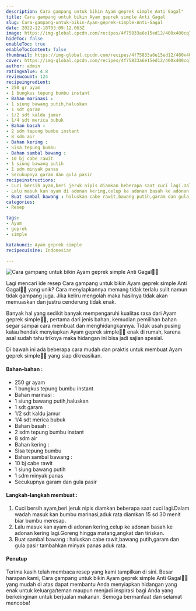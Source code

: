 ```yaml
---
description: Cara gampang untuk bikin Ayam geprek simple Anti Gagal"
title: Cara gampang untuk bikin Ayam geprek simple Anti Gagal
slug: Cara-gampang-untuk-bikin-Ayam-geprek-simple-Anti-Gagal
date: 2022-12-18T03:09:12.063Z
image: https://img-global.cpcdn.com/recipes/4f75833a6e15ed12/400x400cq70/photo.jpg
hideToc: false
enableToc: true
enableTocContent: false
thumbnail: https://img-global.cpcdn.com/recipes/4f75833a6e15ed12/400x400cq70/photo.jpg
cover: https://img-global.cpcdn.com/recipes/4f75833a6e15ed12/400x400cq70/photo.jpg
author: admin
ratingvalue: 4.8
reviewcount: 124
recipeingredient:
- 250 gr ayam
- 1 bungkus tepung bumbu instant
- Bahan marinasi :
- 1 siung bawang putih,haluskan
- 1 sdt garam
- 1/2 sdt kaldu jamur
- 1/4 sdt merica bubuk
- Bahan basah :
- 2 sdm tepung bumbu instant
- 8 sdm air
- Bahan kering :
- Sisa tepung bumbu
- Bahan sambal bawang :
- 10 bj cabe rawit
- 1 siung bawang putih
- 1 sdm minyak panas
- Secukupnya garam dan gula pasir
recipeinstructions:
- Cuci bersih ayam,beri jeruk nipis diamkan beberapa saat cuci lagi.Dalam wadah masuk kan bumbu marinasi,aduk rata diamkan 15 sd 30 menit biar bumbu meresap.
- Lalu masuk kan ayam di adonan kering,celup ke adonan basah ke adonan kering lagi.Goreng hingga matang,angkat dan tiriskan.
- Buat sambal bawang : haluskan cabe rawit,bawang putih,garam dan gula pasir tambahkan minyak panas aduk rata.
categories:
- Resep

tags:
- Ayam
- geprek
- simple

katakunci: Ayam geprek simple
recipecuisine: Indonesian

---
```


![Cara gampang untuk bikin Ayam geprek simple Anti Gagal👩‍🍳](https://img-global.cpcdn.com/recipes/4f75833a6e15ed12/400x400cq70/photo.jpg)

Lagi mencari ide resep Cara gampang untuk bikin Ayam geprek simple Anti Gagal👩‍🍳 yang unik? Cara menyiapkannya memang tidak terlalu sulit namun tidak gampang juga. Jika keliru mengolah maka hasilnya tidak akan memuaskan dan justru cenderung tidak enak.

Banyak hal yang sedikit banyak mempengaruhi kualitas rasa dari Ayam geprek simple👩‍🍳, pertama dari jenis bahan, kemudian pemilihan bahan segar sampai cara membuat dan menghidangkannya. Tidak usah pusing kalau hendak menyiapkan Ayam geprek simple👩‍🍳 enak di rumah, karena asal sudah tahu triknya maka hidangan ini bisa jadi sajian spesial.

Di bawah ini ada beberapa cara mudah dan praktis untuk membuat Ayam geprek simple👩‍🍳 yang siap dikreasikan.

<!--inarticleads1-->

#### Bahan-bahan :

- 250 gr ayam
- 1 bungkus tepung bumbu instant
- Bahan marinasi :
- 1 siung bawang putih,haluskan
- 1 sdt garam
- 1/2 sdt kaldu jamur
- 1/4 sdt merica bubuk
- Bahan basah :
- 2 sdm tepung bumbu instant
- 8 sdm air
- Bahan kering :
- Sisa tepung bumbu
- Bahan sambal bawang :
- 10 bj cabe rawit
- 1 siung bawang putih
- 1 sdm minyak panas
- Secukupnya garam dan gula pasir

<!--inarticleads2-->

#### Langkah-langkah membuat :

1. Cuci bersih ayam,beri jeruk nipis diamkan beberapa saat cuci lagi.Dalam wadah masuk kan bumbu marinasi,aduk rata diamkan 15 sd 30 menit biar bumbu meresap.
1. Lalu masuk kan ayam di adonan kering,celup ke adonan basah ke adonan kering lagi.Goreng hingga matang,angkat dan tiriskan.
1. Buat sambal bawang : haluskan cabe rawit,bawang putih,garam dan gula pasir tambahkan minyak panas aduk rata.

#### Penutup

Terima kasih telah membaca resep yang kami tampilkan di sini. Besar harapan kami, Cara gampang untuk bikin Ayam geprek simple Anti Gagal👩‍🍳 yang mudah di atas dapat membantu Anda menyiapkan hidangan yang enak untuk keluarga/teman maupun menjadi inspirasi bagi Anda yang berkeinginan untuk berjualan makanan. Semoga bermanfaat dan selamat mencoba!